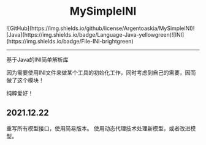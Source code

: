 <center><h1>MySimpleINI</h1></center>
![GitHub](https://img.shields.io/github/license/Argentoaskia/MySimpleINI)![Java](https://img.shields.io/badge/Language-Java-yellowgreen)![INI](https://img.shields.io/badge/File-INI-brightgreen)

------

基于Java的INI简单解析库

因为需要使用INI文件来做某个工具的初始化工作，同时考虑到自己的需要，因而做了这个模块！

纯粹爱好！

## 2021.12.22
重写所有模型接口，使用简易版本。
使用动态代理技术处理新模型，或者改进模型。


